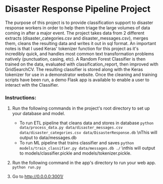 # Disaster Response Pipeline Project

The purpose of this project is to provide classification support to disaster response workers in order to help them triage the large volumes of data coming in after a major event. The project takes data from 2 different extracts (disaster_categories.csv and disaster_messages.csv), merges them, cleans the resulting data and writes it out in sql format. An important notes is that I used Keras' tokenizer function for this project as it's incredibly quick, and handles most common text transformation problems natively (punctuation, casing, etc).
A Random Forest Classifier is then trained on the data, evaluated with classification_report, then improved with GridSearchCV. The resulting classifier is stored along with the Keras tokenizer for use in a demonstrator website.
Once the cleaning and training scripts have been run, a demo Flask app is available to enable a user to interact with the Classifier.

### Instructions:
1. Run the following commands in the project's root directory to set up your database and model.

    - To run ETL pipeline that cleans data and stores in database
        `python data/process_data.py data/disaster_messages.csv data/disaster_categories.csv data/DisasterResponse.db`
        \nThis will output to data/messages.db
    - To run ML pipeline that trains classifier and saves
        `python models/train_classifier.py data/messages.db ./`
        \nthis will output to models/classifier.pickle and models/tokenizer.pickle.

2. Run the following command in the app's directory to run your web app.
    `python run.py`

3. Go to http://0.0.0.0:3001/
